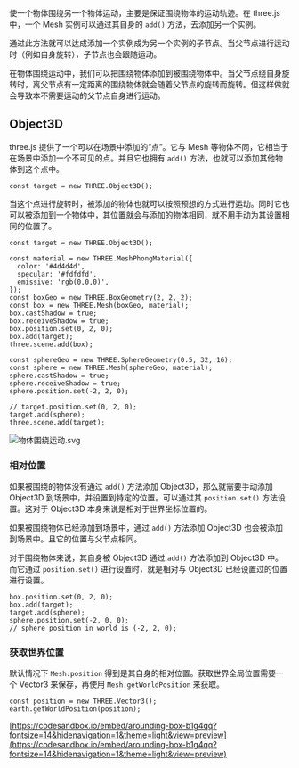 使一个物体围绕另一个物体运动，主要是保证围绕物体的运动轨迹。在 three.js 中，一个 Mesh 实例可以通过其自身的 `add()` 方法，去添加另一个实例。

通过此方法就可以达成添加一个实例成为另一个实例的子节点。当父节点进行运动时（例如自身旋转），子节点也会跟随运动。

在物体围绕运动中，我们可以把围绕物体添加到被围绕物体中。当父节点绕自身旋转时，离父节点有一定距离的围绕物体就会随着父节点的旋转而旋转。但这样做就会导致本不需要运动的父节点自身进行运动。

## Object3D

three.js 提供了一个可以在场景中添加的“点”。它与 Mesh 等物体不同，它相当于在场景中添加一个不可见的点。并且它也拥有 `add()` 方法，也就可以添加其他物体到这个点中。

```tsx
const target = new THREE.Object3D();
```

当这个点进行旋转时，被添加的物体也就可以按照预想的方式进行运动。同时它也可以被添加到一个物体中，其位置就会与添加的物体相同，就不用手动为其设置相同的位置了。

```tsx
const target = new THREE.Object3D();
      
const material = new THREE.MeshPhongMaterial({
  color: '#4d4d4d',
  specular: '#fdfdfd',
  emissive: 'rgb(0,0,0)',
});
const boxGeo = new THREE.BoxGeometry(2, 2, 2);
const box = new THREE.Mesh(boxGeo, material);
box.castShadow = true;
box.receiveShadow = true;
box.position.set(0, 2, 0);
box.add(target);
three.scene.add(box);

const sphereGeo = new THREE.SphereGeometry(0.5, 32, 16);
const sphere = new THREE.Mesh(sphereGeo, material);
sphere.castShadow = true;
sphere.receiveShadow = true;
sphere.position.set(-2, 2, 0);

// target.position.set(0, 2, 0);
target.add(sphere);
three.scene.add(target);
```

![物体围绕运动.svg](round.svg)

### 相对位置

如果被围绕的物体没有通过 `add()` 方法添加 Object3D，那么就需要手动添加 Object3D 到场景中，并设置到特定的位置。可以通过其 `position.set()` 方法设置。这对于 Object3D 本身来说是相对于世界坐标位置的。

如果被围绕物体已经添加到场景中，通过 `add()` 方法添加 Object3D 也会被添加到场景中。且它的位置与父节点相同。

对于围绕物体来说，其自身被 Object3D 通过 `add()` 方法添加到 Object3D 中。而它通过 `position.set()` 进行设置时，就是相对与 Object3D 已经设置过的位置进行设置。

```tsx
box.position.set(0, 2, 0);
box.add(target);
target.add(sphere);
sphere.position.set(-2, 0, 0);
// sphere position in world is (-2, 2, 0);
```

### 获取世界位置

默认情况下 `Mesh.position` 得到是其自身的相对位置。获取世界全局位置需要一个 Vector3 来保存，再使用 `Mesh.getWorldPosition` 来获取。

```tsx
const position = new THREE.Vector3();
earth.getWorldPosition(position);
```

[https://codesandbox.io/embed/arounding-box-b1g4qq?fontsize=14&hidenavigation=1&theme=light&view=preview](https://codesandbox.io/embed/arounding-box-b1g4qq?fontsize=14&hidenavigation=1&theme=light&view=preview)